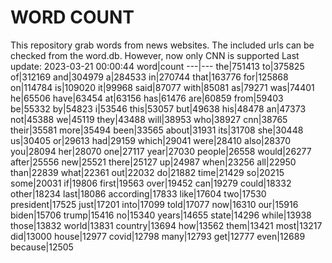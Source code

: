 # WORD COUNT
This repository grab words from news websites. The included urls can be checked from the word.db.
However, now only CNN is supported
Last update: 2023-03-21 00:00:44
word|count
---|---
the|751413
to|375825
of|312169
and|304979
a|284533
in|270744
that|163776
for|125868
on|114784
is|109020
it|99968
said|87077
with|85081
as|79271
was|74401
he|65506
have|63454
at|63156
has|61476
are|60859
from|59403
be|55332
by|54823
i|53546
this|53057
but|49638
his|48478
an|47373
not|45388
we|45119
they|43488
will|38953
who|38927
cnn|38765
their|35581
more|35494
been|33565
about|31931
its|31708
she|30448
us|30405
or|29613
had|29159
which|29041
were|28410
also|28370
you|28094
her|28070
one|27117
year|27030
people|26558
would|26277
after|25556
new|25521
there|25127
up|24987
when|23256
all|22950
than|22839
what|22361
out|22032
do|21882
time|21429
so|20215
some|20031
if|19806
first|19563
over|19452
can|19279
could|18332
other|18234
last|18086
according|17833
like|17604
two|17530
president|17525
just|17201
into|17099
told|17077
now|16310
our|15916
biden|15706
trump|15416
no|15340
years|14655
state|14296
while|13938
those|13832
world|13831
country|13694
how|13562
them|13421
most|13217
did|13000
house|12977
covid|12798
many|12793
get|12777
even|12689
because|12505
